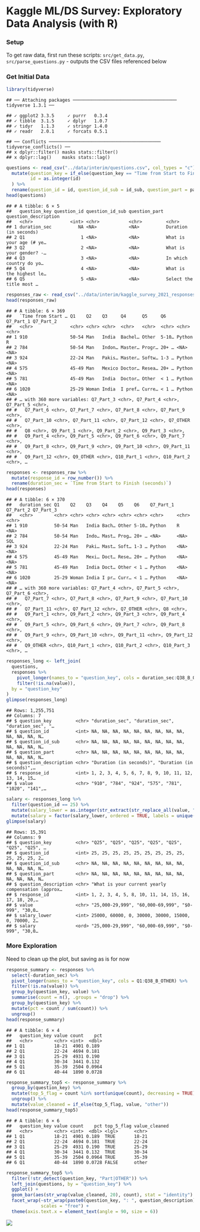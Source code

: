 Kaggle ML/DS Survey: Exploratory Data Analysis (with R)
================

### Setup

To get raw data, first run these scripts: `src/get_data.py`,
`src/parse_questions.py` - outputs the CSV files referenced below

### Get Initial Data

``` r
library(tidyverse)
```

    ## ── Attaching packages ─────────────────────────────────────── tidyverse 1.3.1 ──

    ## ✓ ggplot2 3.3.5     ✓ purrr   0.3.4
    ## ✓ tibble  3.1.5     ✓ dplyr   1.0.7
    ## ✓ tidyr   1.1.3     ✓ stringr 1.4.0
    ## ✓ readr   2.0.1     ✓ forcats 0.5.1

    ## ── Conflicts ────────────────────────────────────────── tidyverse_conflicts() ──
    ## x dplyr::filter() masks stats::filter()
    ## x dplyr::lag()    masks stats::lag()

``` r
questions <- read_csv("../data/interim/questions.csv", col_types = "c") %>%
  mutate(question_key = if_else(question_key == "Time from Start to Finish (seconds)", "duration_sec", question_key),
         id = as.integer(id)
  ) %>%
  rename(question_id = id, question_id_sub = id_sub, question_part = part, question_description = description)
head(questions)
```

    ## # A tibble: 6 × 5
    ##   question_key question_id question_id_sub question_part question_description   
    ##   <chr>              <int> <chr>           <chr>         <chr>                  
    ## 1 duration_sec          NA <NA>            <NA>          Duration (in seconds)  
    ## 2 Q1                     1 <NA>            <NA>          What is your age (# ye…
    ## 3 Q2                     2 <NA>            <NA>          What is your gender? -…
    ## 4 Q3                     3 <NA>            <NA>          In which country do yo…
    ## 5 Q4                     4 <NA>            <NA>          What is the highest le…
    ## 6 Q5                     5 <NA>            <NA>          Select the title most …

``` r
responses_raw <- read_csv("../data/interim/kaggle_survey_2021_responses.csv", col_types = "c")
head(responses_raw)
```

    ## # A tibble: 6 × 369
    ##   `Time from Start … Q1    Q2    Q3     Q4      Q5     Q6    Q7_Part_1 Q7_Part_2
    ##   <chr>              <chr> <chr> <chr>  <chr>   <chr>  <chr> <chr>     <chr>    
    ## 1 910                50-54 Man   India  Bachel… Other  5-10… Python    R        
    ## 2 784                50-54 Man   Indon… Master… Progr… 20+ … <NA>      <NA>     
    ## 3 924                22-24 Man   Pakis… Master… Softw… 1-3 … Python    <NA>     
    ## 4 575                45-49 Man   Mexico Doctor… Resea… 20+ … Python    <NA>     
    ## 5 781                45-49 Man   India  Doctor… Other  < 1 … Python    <NA>     
    ## 6 1020               25-29 Woman India  I pref… Curre… < 1 … Python    <NA>     
    ## # … with 360 more variables: Q7_Part_3 <chr>, Q7_Part_4 <chr>, Q7_Part_5 <chr>,
    ## #   Q7_Part_6 <chr>, Q7_Part_7 <chr>, Q7_Part_8 <chr>, Q7_Part_9 <chr>,
    ## #   Q7_Part_10 <chr>, Q7_Part_11 <chr>, Q7_Part_12 <chr>, Q7_OTHER <chr>,
    ## #   Q8 <chr>, Q9_Part_1 <chr>, Q9_Part_2 <chr>, Q9_Part_3 <chr>,
    ## #   Q9_Part_4 <chr>, Q9_Part_5 <chr>, Q9_Part_6 <chr>, Q9_Part_7 <chr>,
    ## #   Q9_Part_8 <chr>, Q9_Part_9 <chr>, Q9_Part_10 <chr>, Q9_Part_11 <chr>,
    ## #   Q9_Part_12 <chr>, Q9_OTHER <chr>, Q10_Part_1 <chr>, Q10_Part_2 <chr>, …

``` r
responses <- responses_raw %>%
  mutate(response_id = row_number()) %>%
  rename(duration_sec = `Time from Start to Finish (seconds)`)
head(responses)
```

    ## # A tibble: 6 × 370
    ##   duration_sec Q1    Q2    Q3    Q4    Q5    Q6    Q7_Part_1 Q7_Part_2 Q7_Part_3
    ##   <chr>        <chr> <chr> <chr> <chr> <chr> <chr> <chr>     <chr>     <chr>    
    ## 1 910          50-54 Man   India Bach… Other 5-10… Python    R         <NA>     
    ## 2 784          50-54 Man   Indo… Mast… Prog… 20+ … <NA>      <NA>      SQL      
    ## 3 924          22-24 Man   Paki… Mast… Soft… 1-3 … Python    <NA>      <NA>     
    ## 4 575          45-49 Man   Mexi… Doct… Rese… 20+ … Python    <NA>      <NA>     
    ## 5 781          45-49 Man   India Doct… Other < 1 … Python    <NA>      <NA>     
    ## 6 1020         25-29 Woman India I pr… Curr… < 1 … Python    <NA>      <NA>     
    ## # … with 360 more variables: Q7_Part_4 <chr>, Q7_Part_5 <chr>, Q7_Part_6 <chr>,
    ## #   Q7_Part_7 <chr>, Q7_Part_8 <chr>, Q7_Part_9 <chr>, Q7_Part_10 <chr>,
    ## #   Q7_Part_11 <chr>, Q7_Part_12 <chr>, Q7_OTHER <chr>, Q8 <chr>,
    ## #   Q9_Part_1 <chr>, Q9_Part_2 <chr>, Q9_Part_3 <chr>, Q9_Part_4 <chr>,
    ## #   Q9_Part_5 <chr>, Q9_Part_6 <chr>, Q9_Part_7 <chr>, Q9_Part_8 <chr>,
    ## #   Q9_Part_9 <chr>, Q9_Part_10 <chr>, Q9_Part_11 <chr>, Q9_Part_12 <chr>,
    ## #   Q9_OTHER <chr>, Q10_Part_1 <chr>, Q10_Part_2 <chr>, Q10_Part_3 <chr>, …

``` r
responses_long <- left_join(
  questions,
  responses %>%
    pivot_longer(names_to = "question_key", cols = duration_sec:Q38_B_OTHER) %>%
    filter(!is.na(value)),
  by = "question_key"
)
glimpse(responses_long)
```

    ## Rows: 1,255,751
    ## Columns: 7
    ## $ question_key         <chr> "duration_sec", "duration_sec", "duration_sec", "…
    ## $ question_id          <int> NA, NA, NA, NA, NA, NA, NA, NA, NA, NA, NA, NA, N…
    ## $ question_id_sub      <chr> NA, NA, NA, NA, NA, NA, NA, NA, NA, NA, NA, NA, N…
    ## $ question_part        <chr> NA, NA, NA, NA, NA, NA, NA, NA, NA, NA, NA, NA, N…
    ## $ question_description <chr> "Duration (in seconds)", "Duration (in seconds)",…
    ## $ response_id          <int> 1, 2, 3, 4, 5, 6, 7, 8, 9, 10, 11, 12, 13, 14, 15…
    ## $ value                <chr> "910", "784", "924", "575", "781", "1020", "141",…

``` r
salary <- responses_long %>%
  filter(question_id == 25) %>%
  mutate(salary_lower = as.integer(str_extract(str_replace_all(value, "[>$,]", ""), "^\\d+"))) %>%
  mutate(salary = factor(salary_lower, ordered = TRUE, labels = unique(value[order(salary_lower)])))
glimpse(salary)
```

    ## Rows: 15,391
    ## Columns: 9
    ## $ question_key         <chr> "Q25", "Q25", "Q25", "Q25", "Q25", "Q25", "Q25", …
    ## $ question_id          <int> 25, 25, 25, 25, 25, 25, 25, 25, 25, 25, 25, 25, 2…
    ## $ question_id_sub      <chr> NA, NA, NA, NA, NA, NA, NA, NA, NA, NA, NA, NA, N…
    ## $ question_part        <chr> NA, NA, NA, NA, NA, NA, NA, NA, NA, NA, NA, NA, N…
    ## $ question_description <chr> "What is your current yearly compensation (approx…
    ## $ response_id          <int> 1, 2, 3, 4, 5, 8, 10, 11, 14, 15, 16, 17, 18, 20,…
    ## $ value                <chr> "25,000-29,999", "60,000-69,999", "$0-999", "30,0…
    ## $ salary_lower         <int> 25000, 60000, 0, 30000, 30000, 15000, 0, 70000, 2…
    ## $ salary               <ord> "25,000-29,999", "60,000-69,999", "$0-999", "30,0…

### More Exploration

Need to clean up the plot, but saving as is for now

``` r
response_summary <- responses %>%
  select(-duration_sec) %>%
  pivot_longer(names_to = "question_key", cols = Q1:Q38_B_OTHER) %>%
  filter(!is.na(value)) %>%
  group_by(question_key, value) %>%
  summarise(count = n(), .groups = "drop") %>%
  group_by(question_key) %>%
  mutate(pct = count / sum(count)) %>%
  ungroup()
head(response_summary)
```

    ## # A tibble: 6 × 4
    ##   question_key value count    pct
    ##   <chr>        <chr> <int>  <dbl>
    ## 1 Q1           18-21  4901 0.189 
    ## 2 Q1           22-24  4694 0.181 
    ## 3 Q1           25-29  4931 0.190 
    ## 4 Q1           30-34  3441 0.132 
    ## 5 Q1           35-39  2504 0.0964
    ## 6 Q1           40-44  1890 0.0728

``` r
response_summary_top5 <- response_summary %>%
  group_by(question_key) %>%
  mutate(top_5_flag = count %in% sort(unique(count), decreasing = TRUE)[1:5]) %>%
  ungroup() %>%
  mutate(value_cleaned = if_else(top_5_flag, value, "other"))
head(response_summary_top5)
```

    ## # A tibble: 6 × 6
    ##   question_key value count    pct top_5_flag value_cleaned
    ##   <chr>        <chr> <int>  <dbl> <lgl>      <chr>        
    ## 1 Q1           18-21  4901 0.189  TRUE       18-21        
    ## 2 Q1           22-24  4694 0.181  TRUE       22-24        
    ## 3 Q1           25-29  4931 0.190  TRUE       25-29        
    ## 4 Q1           30-34  3441 0.132  TRUE       30-34        
    ## 5 Q1           35-39  2504 0.0964 TRUE       35-39        
    ## 6 Q1           40-44  1890 0.0728 FALSE      other

``` r
response_summary_top5 %>%
  filter(!str_detect(question_key, "Part|OTHER")) %>% 
  left_join(questions, by = "question_key") %>%
  ggplot() +
  geom_bar(aes(str_wrap(value_cleaned, 20), count), stat = "identity") +
  facet_wrap(~str_wrap(paste0(question_key, ": ", question_description), width = 50),
             scales = "free") +
  theme(axis.text.x = element_text(angle = 90, size = 6))
```

![](exploratory-data-analysis_files/figure-gfm/unnamed-chunk-1-1.png)<!-- -->
